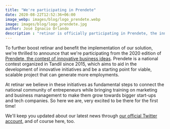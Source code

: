 ```yaml
---
title: "We're participating in Prendete"
date: 2020-08-22T12:52:36+06:00
image_webp: images/blog/logo_prendete.webp
image: images/blog/logo_prendete.jpg
author: José Ignacio Orlando
description : "retinar is officially participating in Prendete, the innovative business ideas contest in Tandil"
---
```


To further boost retinar and benefit the implementation of our solution, we're thrilled to announce that we're participating from the 2020 edition of [Prendete, the contest of innovative business ideas](https://www.prendete.com.ar/). Prendete is a national contest organized in Tandil since 2015, which aims to aid in the development of innovative initiatives and be a starting point for viable, scalable project that can generate more employments.

At retinar we believe in these initiatives as fundamental steps to connect the national community of entrepeneurs while bringing training on marketing and business management to make them grow towards bigger start-ups and tech companies. So here we are, very excited to be there for the first time!

We'll keep you updated about our latest news through [our official Twitter account](https://twitter.com/retinarARG), and of course here, too.
